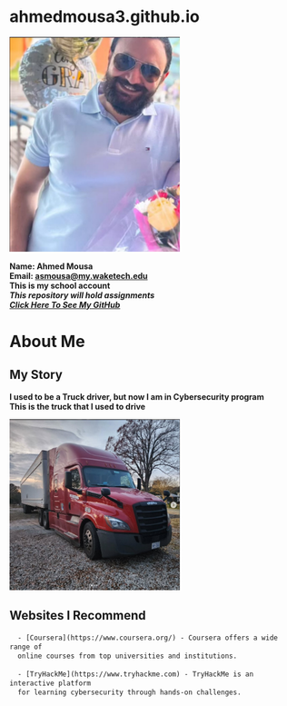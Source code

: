 # ahmedmousa3.github.io  
  
  
  <img src="me.jpg" alt="app" width="300">
  
**Name: Ahmed Mousa**  
**Email: asmousa@my.waketech.edu**  
**This is my school account**  
**_This repository will hold assignments_**  
[**_Click Here To See My GitHub_**](https://github.com/ahmedmousa3)  

# **About Me**
## **My Story**  
**I used to be a Truck driver, but now I am in Cybersecurity program**  
**This is the truck that I used to drive**  

<img src="t1.jpg" alt="app" width="300">  

## **Websites I Recommend**  
      - [Coursera](https://www.coursera.org/) - Coursera offers a wide range of  
      online courses from top universities and institutions.  

      - [TryHackMe](https://www.tryhackme.com) - TryHackMe is an interactive platform  
      for learning cybersecurity through hands-on challenges.


